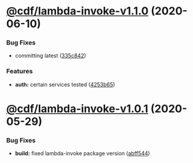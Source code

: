 # [@cdf/lambda-invoke-v1.1.0](https://git-codecommit.us-west-2.amazonaws.com/v1/repos/cdf-core/compare/@cdf/lambda-invoke-v1.0.1...@cdf/lambda-invoke-v1.1.0) (2020-06-10)


### Bug Fixes

* committing latest ([335c842](https://git-codecommit.us-west-2.amazonaws.com/v1/repos/cdf-core/commit/335c84223ab2a860c52766559b220170a64c7c17))


### Features

* **auth:** certain services tested ([4253b65](https://git-codecommit.us-west-2.amazonaws.com/v1/repos/cdf-core/commit/4253b65750e52dd962a3a42dde05626044bb79cc))

# [@cdf/lambda-invoke-v1.0.1](https://git-codecommit.us-west-2.amazonaws.com/v1/repos/cdf-core/compare/@cdf/lambda-invoke-v1.0.0...@cdf/lambda-invoke-v1.0.1) (2020-05-29)


### Bug Fixes

* **build:** fixed lambda-invoke package version ([abff544](https://git-codecommit.us-west-2.amazonaws.com/v1/repos/cdf-core/commit/abff544c7140d15b346726b72935173b0506ad01))
